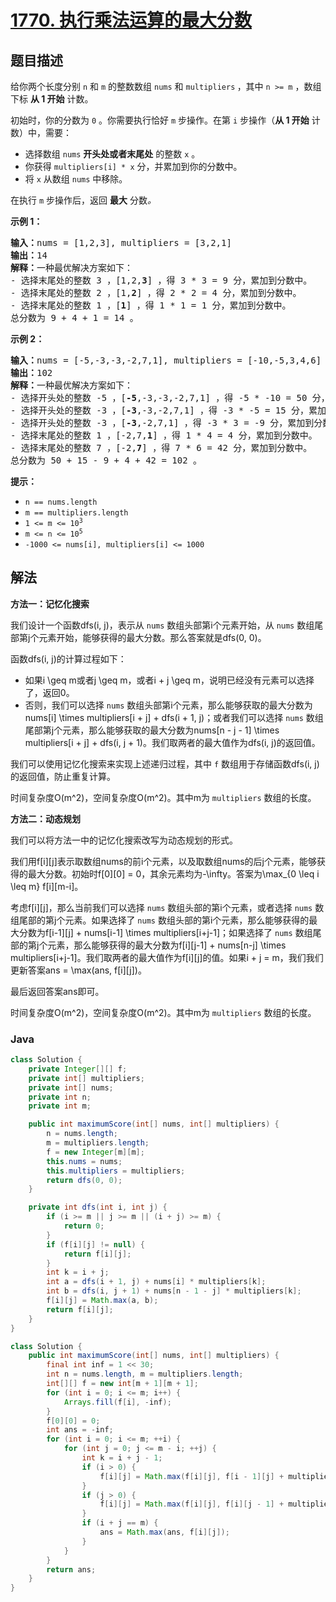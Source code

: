 # [1770. 执行乘法运算的最大分数](https://leetcode.cn/problems/maximum-score-from-performing-multiplication-operations)

## 题目描述

<p>给你两个长度分别 <code>n</code> 和 <code>m</code> 的整数数组 <code>nums</code> 和 <code>multipliers</code><strong> </strong>，其中 <code>n &gt;= m</code> ，数组下标 <strong>从 1 开始</strong> 计数。</p>

<p>初始时，你的分数为 <code>0</code> 。你需要执行恰好 <code>m</code> 步操作。在第 <code>i</code> 步操作（<strong>从 1 开始</strong> 计数）中，需要：</p>

<ul>
	<li>选择数组 <code>nums</code> <strong>开头处或者末尾处</strong> 的整数 <code>x</code> 。</li>
	<li>你获得 <code>multipliers[i] * x</code> 分，并累加到你的分数中。</li>
	<li>将 <code>x</code> 从数组 <code>nums</code> 中移除。</li>
</ul>

<p>在执行<em> </em><code>m</code> 步操作后，返回 <strong>最大</strong> 分数<em>。</em></p>



<p><strong>示例 1：</strong></p>

<pre><strong>输入：</strong>nums = [1,2,3], multipliers = [3,2,1]
<strong>输出：</strong>14
<strong>解释：</strong>一种最优解决方案如下：
- 选择末尾处的整数 3 ，[1,2,<strong>3</strong>] ，得 3 * 3 = 9 分，累加到分数中。
- 选择末尾处的整数 2 ，[1,<strong>2</strong>] ，得 2 * 2 = 4 分，累加到分数中。
- 选择末尾处的整数 1 ，[<strong>1</strong>] ，得 1 * 1 = 1 分，累加到分数中。
总分数为 9 + 4 + 1 = 14 。</pre>

<p><strong>示例 2：</strong></p>

<pre><strong>输入：</strong>nums = [-5,-3,-3,-2,7,1], multipliers = [-10,-5,3,4,6]
<strong>输出：</strong>102
<strong>解释：</strong>一种最优解决方案如下：
- 选择开头处的整数 -5 ，[<strong>-5</strong>,-3,-3,-2,7,1] ，得 -5 * -10 = 50 分，累加到分数中。
- 选择开头处的整数 -3 ，[<strong>-3</strong>,-3,-2,7,1] ，得 -3 * -5 = 15 分，累加到分数中。
- 选择开头处的整数 -3 ，[<strong>-3</strong>,-2,7,1] ，得 -3 * 3 = -9 分，累加到分数中。
- 选择末尾处的整数 1 ，[-2,7,<strong>1</strong>] ，得 1 * 4 = 4 分，累加到分数中。
- 选择末尾处的整数 7 ，[-2,<strong>7</strong>] ，得 7 * 6 = 42 分，累加到分数中。
总分数为 50 + 15 - 9 + 4 + 42 = 102 。
</pre>



<p><strong>提示：</strong></p>

<ul>
	<li><code>n == nums.length</code></li>
	<li><code>m == multipliers.length</code></li>
	<li><code>1 &lt;= m &lt;= 10<sup>3</sup></code></li>
	<li><code>m &lt;= n &lt;= 10<sup>5</sup></code><code> </code></li>
	<li><code>-1000 &lt;= nums[i], multipliers[i] &lt;= 1000</code></li>
</ul>

## 解法

**方法一：记忆化搜索**

我们设计一个函数dfs(i, j)，表示从 `nums` 数组头部第i个元素开始，从 `nums` 数组尾部第j个元素开始，能够获得的最大分数。那么答案就是dfs(0, 0)。

函数dfs(i, j)的计算过程如下：

-   如果i \geq m或者j \geq m，或者i + j \geq m，说明已经没有元素可以选择了，返回0。
-   否则，我们可以选择 `nums` 数组头部第i个元素，那么能够获取的最大分数为nums[i] \times multipliers[i + j] + dfs(i + 1, j)；或者我们可以选择 `nums` 数组尾部第j个元素，那么能够获取的最大分数为nums[n - j - 1] \times multipliers[i + j] + dfs(i, j + 1)。我们取两者的最大值作为dfs(i, j)的返回值。

我们可以使用记忆化搜索来实现上述递归过程，其中 `f` 数组用于存储函数dfs(i, j)的返回值，防止重复计算。

时间复杂度O(m^2)，空间复杂度O(m^2)。其中m为 `multipliers` 数组的长度。

**方法二：动态规划**

我们可以将方法一中的记忆化搜索改写为动态规划的形式。

我们用f[i][j]表示取数组nums的前i个元素，以及取数组nums的后j个元素，能够获得的最大分数。初始时f[0][0] = 0，其余元素均为-\infty。答案为\max_{0 \leq i \leq m} f[i][m-i]。

考虑f[i][j]，那么当前我们可以选择 `nums` 数组头部的第i个元素，或者选择 `nums` 数组尾部的第j个元素。如果选择了 `nums` 数组头部的第i个元素，那么能够获得的最大分数为f[i-1][j] + nums[i-1] \times multipliers[i+j-1]；如果选择了 `nums` 数组尾部的第j个元素，那么能够获得的最大分数为f[i][j-1] + nums[n-j] \times multipliers[i+j-1]。我们取两者的最大值作为f[i][j]的值。如果i + j = m，我们我们更新答案ans = \max(ans, f[i][j])。

最后返回答案ans即可。

时间复杂度O(m^2)，空间复杂度O(m^2)。其中m为 `multipliers` 数组的长度。

### **Java**

```java
class Solution {
    private Integer[][] f;
    private int[] multipliers;
    private int[] nums;
    private int n;
    private int m;

    public int maximumScore(int[] nums, int[] multipliers) {
        n = nums.length;
        m = multipliers.length;
        f = new Integer[m][m];
        this.nums = nums;
        this.multipliers = multipliers;
        return dfs(0, 0);
    }

    private int dfs(int i, int j) {
        if (i >= m || j >= m || (i + j) >= m) {
            return 0;
        }
        if (f[i][j] != null) {
            return f[i][j];
        }
        int k = i + j;
        int a = dfs(i + 1, j) + nums[i] * multipliers[k];
        int b = dfs(i, j + 1) + nums[n - 1 - j] * multipliers[k];
        f[i][j] = Math.max(a, b);
        return f[i][j];
    }
}
```

```java
class Solution {
    public int maximumScore(int[] nums, int[] multipliers) {
        final int inf = 1 << 30;
        int n = nums.length, m = multipliers.length;
        int[][] f = new int[m + 1][m + 1];
        for (int i = 0; i <= m; i++) {
            Arrays.fill(f[i], -inf);
        }
        f[0][0] = 0;
        int ans = -inf;
        for (int i = 0; i <= m; ++i) {
            for (int j = 0; j <= m - i; ++j) {
                int k = i + j - 1;
                if (i > 0) {
                    f[i][j] = Math.max(f[i][j], f[i - 1][j] + multipliers[k] * nums[i - 1]);
                }
                if (j > 0) {
                    f[i][j] = Math.max(f[i][j], f[i][j - 1] + multipliers[k] * nums[n - j]);
                }
                if (i + j == m) {
                    ans = Math.max(ans, f[i][j]);
                }
            }
        }
        return ans;
    }
}
```
